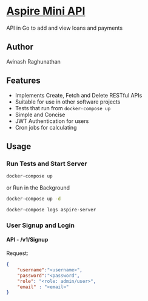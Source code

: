 # [Aspire Mini API](https://github.com/avinragh/aspire)

API in Go to add and view loans and payments

## Author
Avinash Raghunathan

## Features

* Implements Create, Fetch and Delete RESTful APIs
* Suitable for use in other software projects
* Tests that run from `docker-compose up`
* Simple and Concise
* JWT Authentication for users
* Cron jobs for calculating 

## Usage

### Run Tests and Start Server

```bash
docker-compose up
```
or Run in the Background

```bash
docker-compose up -d
```
```bash
docker-compose logs aspire-server
```

### User Signup and Login

#### API - /v1/Signup

Request:

```json
{
    "username":"<username>",
    "password":"<password",
    "role": "<role: admin/user>",
    "email" : "<email>"
}







